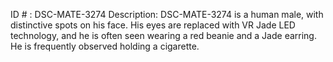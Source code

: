 ID # : DSC-MATE-3274
Description: DSC-MATE-3274 is a human male, with distinctive spots on his face. His eyes are replaced with VR Jade LED technology, and he is often seen wearing a red beanie and a Jade earring. He is frequently observed holding a cigarette.